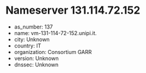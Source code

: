 # Nameserver 131.114.72.152

* as_number: 137
* name: vm-131-114-72-152.unipi.it.
* city: Unknown
* country: IT
* organization: Consortium GARR
* version: Unknown
* dnssec: Unknown
